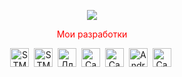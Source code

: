 <p align="center">
  <a href="https://github.com/rustam6274/STM32F3DISCOVERY" style="text-decoration:none"><img src="https://readme-typing-svg.demolab.com/?lines=Разработка+программного+обеспечения&color=DBF71F&font=Fira%50Code&center=true&width=780&height=50&duration=4000&pause=1000"></a>
  <p align="center" style="color:FF0000">Мои разработки</p>
</p>
<p align="center">
<a href="https://github.com/rustam6274/STM32F3DISCOVERY" style="text-decoration:none"><img src="https://cdn.jsdelivr.net/gh/devicons/devicon@latest/icons/c/c-original.svg" title="STM32, ESP32, ..." width="30" height= "30"/></a>&nbsp;
<a href="https://github.com/rustam6274/STM32F3DISCOVERY" style="text-decoration:none"><img src="https://cdn.jsdelivr.net/gh/devicons/devicon@latest/icons/cplusplus/cplusplus-original.svg" title="STM32 и ESP32 c FreeRTOS" width="30" height= "30"/></a>&nbsp;
<a href="https://github.com/rustam6274/Win_vcp" style="text-decoration:none"><img src="https://cdn.jsdelivr.net/gh/devicons/devicon@latest/icons/csharp/csharp-original.svg" title="Для PC" width="30" height= "30"/></a>&nbsp;
<a href="https://askue.kompas-rus.ru" style="text-decoration:none"><img src="https://cdn.jsdelivr.net/gh/devicons/devicon@latest/icons/php/php-original.svg" title="Сайты и облачные сервисы" width="30" height= "30"/></a>&nbsp;
<a href="https://kompas-rus.ru" style="text-decoration:none"><img src="https://cdn.jsdelivr.net/gh/devicons/devicon@latest/icons/java/java-original.svg" title="Сайты и облачные сервисы" width="30" height= "30"/></a>&nbsp;
<a href="https://kompas-rus.ru" style="text-decoration:none"><img src="https://cdn.jsdelivr.net/gh/devicons/devicon@latest/icons/android/android-plain.svg" title="Android+OpenGL_ES" width="30" height= "30"/></a>&nbsp;
<a href="https://kompas-rus.ru" style="text-decoration:none"><img src="https://cdn.jsdelivr.net/gh/devicons/devicon@latest/icons/python/python-original.svg" title="Сайты и облачные сервисы" width="30" height= "30"/></a>&nbsp;
</p>         
          
          
          
          

          
